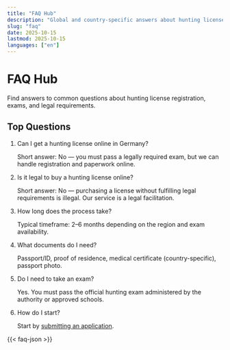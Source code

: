 ```yaml
---
title: "FAQ Hub"
description: "Global and country-specific answers about hunting license registration."
slug: "faq"
date: 2025-10-15
lastmod: 2025-10-15
languages: ["en"]
---
```


# FAQ Hub

Find answers to common questions about hunting license registration, exams, and legal requirements.

## Top Questions

1. Can I get a hunting license online in Germany?

	Short answer: No — you must pass a legally required exam, but we can handle registration and paperwork online.

2. Is it legal to buy a hunting license online?

	Short answer: No — purchasing a license without fulfilling legal requirements is illegal. Our service is a legal facilitation.

3. How long does the process take?

	Typical timeframe: 2–6 months depending on the region and exam availability.

4. What documents do I need?

	Passport/ID, proof of residence, medical certificate (country-specific), passport photo.

5. Do I need to take an exam?

	Yes. You must pass the official hunting exam administered by the authority or approved schools.

6. How do I start?

	Start by [submitting an application](/en/apply).

<!-- FAQPage JSON-LD for AEO -->
{{< faq-json >}}
